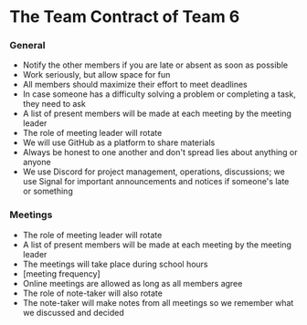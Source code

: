 # The **Team Contract** of Team 6

### General
- Notify the other members if you are late or absent as soon as possible
- Work seriously, but allow space for fun
- All members should maximize their effort to meet deadlines
- In case someone has a difficulty solving a problem or completing a task, they need to ask
- A list of present members will be made at each meeting by the meeting leader
- The role of meeting leader will rotate
- We will use GitHub as a platform to share materials
- Always be honest to one another and don't spread lies about anything or anyone
- We use Discord for project management, operations, discussions; we use Signal for important announcements and notices if someone's late or something

### Meetings
- The role of meeting leader will rotate
- A list of present members will be made at each meeting by the meeting leader
- The meetings will take place during school hours
- [meeting frequency]
- Online meetings are allowed as long as all members agree
- The role of note-taker will also rotate
- The note-taker will make notes from all meetings so we remember what we discussed and decided

### 

